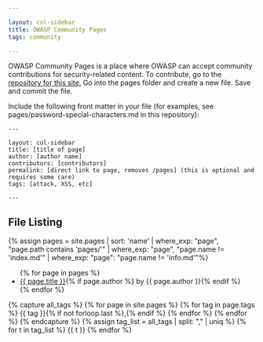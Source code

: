 ```yaml
---

layout: col-sidebar
title: OWASP Community Pages
tags: community

---
```


<!-- rebuild 2 -->

OWASP Community Pages is a place where OWASP can accept community contributions for security-related content.
To contribute, go to the [repository for this site.](https://github.com/OWASP/www-community)
Go into the pages folder and create a new file.  Save and commit the file. 

Include the following front matter in your file (for examples, see pages/password-special-characters.md in this repository):

    ---

    layout: col-sidebar
    title: [title of page]
    author: [author name]
    contributors: [contributors]
    permalink: [direct link to page, removes /pages] (this is optional and requires some care)
    tags: [attack, XSS, etc]
    
    ---

## File Listing

{% assign pages = site.pages | sort: 'name' | where_exp: "page", "page.path contains 'pages/'" | where_exp: "page", "page.name != 'index.md'" | where_exp: "page": "page.name != 'info.md'"%}
<ul>
{% for page in pages %}
       <li><a href='/www-community{{ page.url }}'>{{ page.title }}</a>{% if page.author %} by {{ page.author }}{% endif %}</li>
{% endfor %}
</ul>

{% capture all_tags %}
{% for page in site.pages %}
{% for tag in page.tags %}
{{ tag }}{% if not forloop.last %},{% endif %}
{% endfor %}
{% endfor %}
{% endcapture %}
{% assign tag_list = all_tags | split: "," | uniq %}
{% for t in tag_list %}
{{ t }}
{% endfor %}
